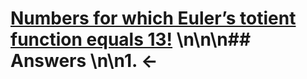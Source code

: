 # [Numbers for which Euler’s totient function equals 13!](https://projecteuler.net/problem=248) \n\n\n## Answers \n\n1. &larr;
